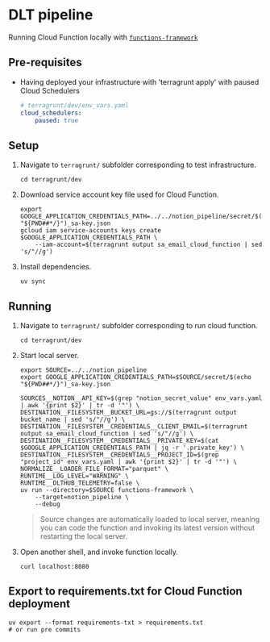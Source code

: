 # DLT pipeline

Running Cloud Function locally with [`functions-framework`]

## Pre-requisites

- Having deployed your infrastructure with 'terragrunt apply' with paused Cloud Schedulers

    ```yaml
    # terragrunt/dev/env_vars.yaml
    cloud_schedulers:
        paused: true
    ```

## Setup

1. Navigate to `terragrunt/` subfolder corresponding to test infrastructure.

    ```shell
    cd terragrunt/dev
    ```

2. Download service account key file used for Cloud Function.

    ```shell
    export GOOGLE_APPLICATION_CREDENTIALS_PATH=../../notion_pipeline/secret/$(echo "${PWD##*/}")_sa-key.json
    gcloud iam service-accounts keys create $GOOGLE_APPLICATION_CREDENTIALS_PATH \
        --iam-account=$(terragrunt output sa_email_cloud_function | sed 's/"//g')
    ```

3. Install dependencies.

    ```shell
    uv sync
    ```

## Running

1. Navigate to `terragrunt/` subfolder corresponding to run cloud function.

    ```shell
    cd terragrunt/dev
    ```

2. Start local server.

    ```shell
    export SOURCE=../../notion_pipeline
    export GOOGLE_APPLICATION_CREDENTIALS_PATH=$SOURCE/secret/$(echo "${PWD##*/}")_sa-key.json

    SOURCES__NOTION__API_KEY=$(grep "notion_secret_value" env_vars.yaml | awk '{print $2}' | tr -d '"') \
    DESTINATION__FILESYSTEM__BUCKET_URL=gs://$(terragrunt output bucket_name | sed 's/"//g') \
    DESTINATION__FILESYSTEM__CREDENTIALS__CLIENT_EMAIL=$(terragrunt output sa_email_cloud_function | sed 's/"//g') \
    DESTINATION__FILESYSTEM__CREDENTIALS__PRIVATE_KEY=$(cat $GOOGLE_APPLICATION_CREDENTIALS_PATH | jq -r '.private_key') \
    DESTINATION__FILESYSTEM__CREDENTIALS__PROJECT_ID=$(grep "project_id" env_vars.yaml | awk '{print $2}' | tr -d '"') \
    NORMALIZE__LOADER_FILE_FORMAT="parquet" \
    RUNTIME__LOG_LEVEL="WARNING" \
    RUNTIME__DLTHUB_TELEMETRY=false \
    uv run --directory=$SOURCE functions-framework \
        --target=notion_pipeline \
        --debug
    ```

    > Source changes are automatically loaded to local server, meaning you can code the function and invoking its latest version without restarting the local server.

3. Open another shell, and invoke function locally.

    ```shell
    curl localhost:8080
    ```

## Export to requirements.txt for Cloud Function deployment

```shell
uv export --format requirements-txt > requirements.txt
# or run pre commits
```

[`functions-framework`]: https://github.com/GoogleCloudPlatform/functions-framework-python
